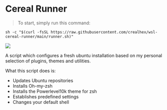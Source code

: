# Cereal Runner

> To start, simply run this command:

```
sh -c "$(curl -fsSL https://raw.githubusercontent.com/crealhex/wsl-cereal-runner/main/runner.sh)"
```

![](./images/cereal-runner.png)

A script which configures a fresh ubuntu installation based on my personal selection of plugins, themes and utilities.

What this script does is:
- Updates Ubuntu repositories
- Installs Oh-my-zsh
- Installs the Powerlevel10k theme for zsh
- Establishes predefined settings
- Changes your default shell
